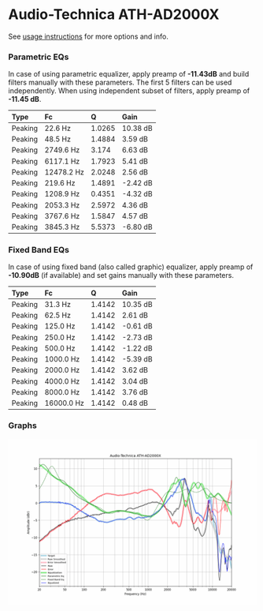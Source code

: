 # Audio-Technica ATH-AD2000X
See [usage instructions](https://github.com/jaakkopasanen/AutoEq#usage) for more options and info.

### Parametric EQs
In case of using parametric equalizer, apply preamp of **-11.43dB** and build filters manually
with these parameters. The first 5 filters can be used independently.
When using independent subset of filters, apply preamp of **-11.45 dB**.

| Type    | Fc         |      Q | Gain     |
|:--------|:-----------|:-------|:---------|
| Peaking | 22.6 Hz    | 1.0265 | 10.38 dB |
| Peaking | 48.5 Hz    | 1.4884 | 3.59 dB  |
| Peaking | 2749.6 Hz  | 3.174  | 6.63 dB  |
| Peaking | 6117.1 Hz  | 1.7923 | 5.41 dB  |
| Peaking | 12478.2 Hz | 2.0248 | 2.56 dB  |
| Peaking | 219.6 Hz   | 1.4891 | -2.42 dB |
| Peaking | 1208.9 Hz  | 0.4351 | -4.32 dB |
| Peaking | 2053.3 Hz  | 2.5972 | 4.36 dB  |
| Peaking | 3767.6 Hz  | 1.5847 | 4.57 dB  |
| Peaking | 3845.3 Hz  | 5.5373 | -6.80 dB |

### Fixed Band EQs
In case of using fixed band (also called graphic) equalizer, apply preamp of **-10.90dB**
(if available) and set gains manually with these parameters.

| Type    | Fc         |      Q | Gain     |
|:--------|:-----------|:-------|:---------|
| Peaking | 31.3 Hz    | 1.4142 | 10.35 dB |
| Peaking | 62.5 Hz    | 1.4142 | 2.61 dB  |
| Peaking | 125.0 Hz   | 1.4142 | -0.61 dB |
| Peaking | 250.0 Hz   | 1.4142 | -2.73 dB |
| Peaking | 500.0 Hz   | 1.4142 | -1.22 dB |
| Peaking | 1000.0 Hz  | 1.4142 | -5.39 dB |
| Peaking | 2000.0 Hz  | 1.4142 | 3.62 dB  |
| Peaking | 4000.0 Hz  | 1.4142 | 3.04 dB  |
| Peaking | 8000.0 Hz  | 1.4142 | 3.76 dB  |
| Peaking | 16000.0 Hz | 1.4142 | 0.48 dB  |

### Graphs
![](./Audio-Technica%20ATH-AD2000X.png)